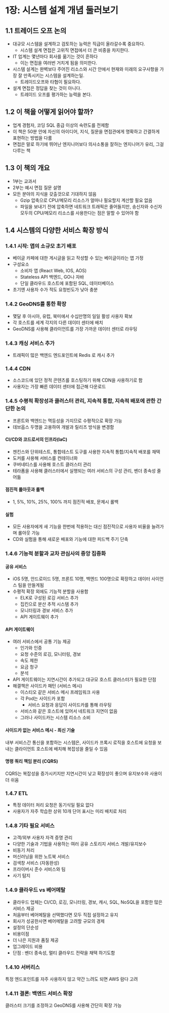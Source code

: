 # 1장: 시스템 설계 개념 둘러보기
## 1.1 트레이드 오프 논의
* 대규모 시스템을 설계하고 검토하는 능력은 직급이 올라갈수록 중요하다.
  * 시스템 설계 면접은 고위직 면접에서 더 큰 비중을 차지한다.
* IT 업계는 몇년마다 회사를 옮기는 것이 흔하다
  * 이는 면접을 여러번 거치게 됨을 의미한다.
* 시스템 설계는 완벽보다 주어진 리소스와 시간 안에서 현재와 미래의 요구사항을 가장 잘 만족시키는 시스템을 설계하는일.
  * 트레이드오프와 타협이 필요하다.
* 설계 면접은 정답을 찾는 것이 아니다.
  * 트레이드 오프를 평가하는 능력을 본다.
## 1.2 이 책을 어떻게 읽어야 할까?
* 업계 경험자, 코딩 SQL 중급 이상의 숙련도를 전제함
* 이 책은 50분 안에 자신의 아이디어, 지식, 질문을 면접관에게 명확하고 간결하게 표현하는 방법을 다룸
* 면접은 말로 하기에 뛰어난 엔지니어보다 의사소통을 잘하는 엔지니어가 유리, 그걸 다루는 책
## 1.3 이 책의 개요
* 1부는 교과서
* 2부는 예시 면접 질문 설명
* 모든 분야의 지식을 갖출것으로 기대하지 않음
  * Gzip 압축으로 CPU/메모리 리소스가 얼마나 필요할지 계산할 필요 없음
  * 파일을 보내기 전에 압축하면 네트워크 트래픽은 줄어들지만, 송신자와 수신자 모두의 CPU/메모리 리소스를 사용한다는 점은 말할 수 있어야 함
## 1.4 시스템의 다양한 서비스 확장 방식
### 1.4.1 시작: 앱의 소규모 초기 배포
* 베이글 카페에 대한 게시글을 읽고 작성할 수 있는 베이글이라는 앱 가정
* 구성요소
  * 소비자 앱 (React Web, IOS, AOS)
  * Stateless API 백엔드, GO나 자바
  * 단일 클라우드 호스트에 포함된 SQL, 데이터베이스
* 초기엔 사용자 수가 적도 요청빈도가 낮아 충분
### 1.4.2 GeoDNS를 통한 확장
* 몇달 후 아시아, 유럽, 북미에서 수십만명의 일일 활성 사용자 확보
* 각 호스트를 세계 각지의 다른 데이터 센터에 배치
* GeoDNS를 사용해 클라이언트를 가장 가까운 데이터 센터로 라우팅
### 1.4.3 캐싱 서비스 추가
* 트래픽이 많은 백엔드 엔드포인트에 Redis 로 캐시 추가
### 1.4.4 CDN
* 소스코드에 있던 정적 콘텐츠를 호스팅하기 위해 CDN을 사용하기로 함
* 사용자는 가장 빠른 데이터 센터에 접근해 다운로드
### 1.4.5 수평적 확장성과 클러스터 관리, 지속적 통합, 지속적 배포에 관한 간단한 논의
* 프론트와 백엔드는 멱등성을 가지므로 수평적으로 확장 가능
* 데브옵스 두명을 고용하여 개발과 릴리즈 방식을 변경함
#### CI/CD와 코드로서의 인프라(IaC)
* 젠킨스와 단위테스트, 통합테스트 도구를 사용한 지속적 통합/지속적 배포를 채택
* 도커를 사용해 서비스를 컨테이너화
* 쿠버네티스를 사용해 호스트 클러스터 관리
* 테라폼을 사용해 클러스터에서 실행되는 여러 서비스의 구성 관리, 벤더 종속성 줄어듦
#### 점진적 롤아웃과 롤백
* 1, 5%, 10%, 25%, 100% 까지 점진적 배포, 문제시 롤백
#### 실험
* 모든 사용자에게 새 기능을 한번에 적용하는 대신 점진적으로 사용자 비율을 늘려가며 롤아웃 가능
* CD와 실험을 통해 새로운 배포와 기능에 대한 피드백 주기 단축
### 1.4.6 기능적 분할과 교차 관심사의 중앙 집중화
#### 공유 서비스
* iOS 5명, 안드로이드 5명, 프론트 10명, 백엔드 100명으로 확장하고 데이터 사이언스 팀을 만들게됨
* 수평적 확장 외에도 기능적 분할을 사용함
  * ELK로 구성된 로깅 서비스 추가
  * 집킨으로 분산 추적 시스템 추가
  * 모니터링과 경보 서비스 추가
  * API 게이트웨이 추가
#### API 게이트웨이
* 여러 서비스에서 공통 기능 제공
  * 인가와 인증
  * 요청 수준의 로깅, 모니터링, 경보
  * 속도 제한
  * 요금 청구
  * 분석
* API 게이트웨이는 지연시간이 추가되고 대규모 호스트 클러스터가 필요한 단점
* 해결책은 사이드카 패턴 (서비스 메시)
  * 이스티오 같은 서비스 메시 프레임워크 사용
  * 각 Pod는 사이드카 포함
    * 서비스 요청과 응답이 사이드카를 통해 라우팅
  * 서비스와 같은 호스트에 있어서 네트워크 지연이 없음
  * 그러나 사이드카는 시스템 리소스 소비
#### 사이드카 없는 서비스 메시 - 최신 기술
내부 서비스간 통신을 포함하는 시스템은, 사이드카 프록시 로직을 호스트에 요청을 보내는 클라이언트 호스트에 배치해 복잡성을 줄일 수 있음
#### 명령 쿼리 책임 분리 (CQRS)
CQRS는 복잡성을 증가시키지만 지연시간이 낮고 확장성이 좋으며 유지보수와 사용이 더 쉬움
### 1.4.7 ETL
* 특정 데이터 처리 요청은 동기식일 필요 없다
* 사용자가 자주 학습한 상위 10개 단어 표시는 미리 배치로 처리
### 1.4.8 기타 필요 서비스
* 고객/외부 사용자 자격 증명 관리
* 다양한 기술과 기법을 사용하는 여러 공유 스토리지 서비스 개발/유지보수
* 비동기 처리
* 머신러닝을 위한 노트북 서비스
* 검색창 서비스 (자동완성)
* 프라이버시 준수 서비스와 팀
* 사기 탐지
### 1.4.9 클라우드 vs 베어메탈
* 클라우드 업체는 CI/CD, 로깅, 모니터링, 경보, 캐시, SQL, NoSQL을 포함한 많은 서비스 제공
* 처음부터 베어메탈을 선택했다면 모두 직접 설정하고 유지
* 회사가 성공한사면 베어메탈을 고려할 규모의 경제
* 설정의 단순성
* 비용이점
* 더 나은 지원과 품질 제공
* 업그레이드 비용
* 단점 : 벤더 종속성, 멀티 클라우드 전략을 채택 하기도함
### 1.4.10 서버리스
특정 엔드포인트를 자주 사용하지 않고 약간 느려도 되면 AWS 람다 고려
### 1.4.11 결론: 백엔드 서비스 확장
클러스터 크기를 조정하고 GeoDNS를 사용해 간단히 확장 가능
